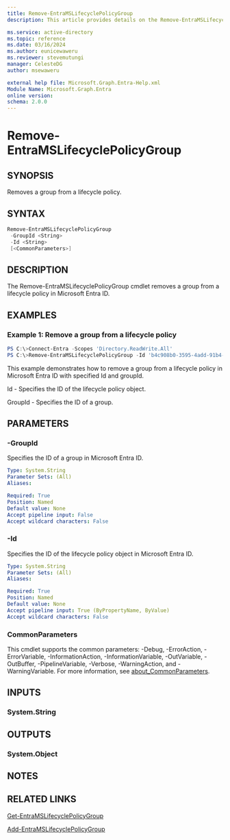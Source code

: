 ```yaml
---
title: Remove-EntraMSLifecyclePolicyGroup
description: This article provides details on the Remove-EntraMSLifecyclePolicyGroup command.

ms.service: active-directory
ms.topic: reference
ms.date: 03/16/2024
ms.author: eunicewaweru
ms.reviewer: stevemutungi
manager: CelesteDG
author: msewaweru

external help file: Microsoft.Graph.Entra-Help.xml
Module Name: Microsoft.Graph.Entra
online version:
schema: 2.0.0
---
```


# Remove-EntraMSLifecyclePolicyGroup

## SYNOPSIS

Removes a group from a lifecycle policy.

## SYNTAX

```powershell
Remove-EntraMSLifecyclePolicyGroup 
 -GroupId <String> 
 -Id <String> 
 [<CommonParameters>]
```

## DESCRIPTION

The Remove-EntraMSLifecyclePolicyGroup cmdlet removes a group from a lifecycle policy in Microsoft Entra ID.

## EXAMPLES

### Example 1: Remove a group from a lifecycle policy

```powershell
PS C:\>Connect-Entra -Scopes 'Directory.ReadWrite.All'
PS C:\>Remove-EntraMSLifecyclePolicyGroup -Id 'b4c908b0-3595-4add-91b4-c5400b31b57b' -GroupId 'cffd97bd-6b91-4c4e-b553-6918a320211c'
```

This example demonstrates how to  remove a group from a lifecycle policy in Microsoft Entra ID with specified Id and groupId.  

Id - Specifies the ID of the lifecycle policy object.  

GroupId - Specifies the ID of a group.

## PARAMETERS

### -GroupId

Specifies the ID of a group in Microsoft Entra ID.

```yaml
Type: System.String
Parameter Sets: (All)
Aliases:

Required: True
Position: Named
Default value: None
Accept pipeline input: False
Accept wildcard characters: False
```

### -Id

Specifies the ID of the lifecycle policy object in Microsoft Entra ID.

```yaml
Type: System.String
Parameter Sets: (All)
Aliases:

Required: True
Position: Named
Default value: None
Accept pipeline input: True (ByPropertyName, ByValue)
Accept wildcard characters: False
```

### CommonParameters

This cmdlet supports the common parameters: -Debug, -ErrorAction, -ErrorVariable, -InformationAction, -InformationVariable, -OutVariable, -OutBuffer, -PipelineVariable, -Verbose, -WarningAction, and -WarningVariable. For more information, see [about_CommonParameters](https://go.microsoft.com/fwlink/?LinkID=113216).

## INPUTS

### System.String

## OUTPUTS

### System.Object

## NOTES

## RELATED LINKS

[Get-EntraMSLifecyclePolicyGroup](Get-EntraMSLifecyclePolicyGroup.md)

[Add-EntraMSLifecyclePolicyGroup](Add-EntraMSLifecyclePolicyGroup.md)
